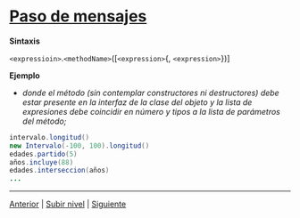 # [Paso de mensajes](/java/c4how/u4objectBasedProgramming/u2publicViewOfObjects/u3messagePassing/README.md)


**Sintaxis**

`<expressioin>`.`<methodName>`([`<expression>`{, `<expression>`})]

**Ejemplo** 

* *donde el método (sin contemplar constructores ni destructores) debe estar presente en la interfaz de la clase del objeto y la lista de expresiones debe coincidir en número y tipos a la lista de parámetros del método;*


```java
intervalo.longitud()
new Intervalo(-100, 100).longitud()
edades.partido(5)
años.incluye(88)
edades.interseccion(años)
...
```
---

[Anterior](../u2objectReference/README.md) | [Subir nivel](../README.md) | [Siguiente](../u4objectArrayCreation/README.md)

